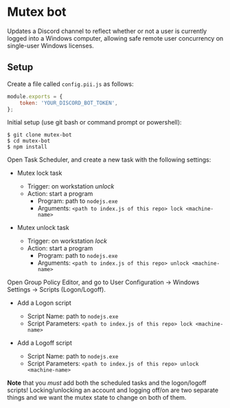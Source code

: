 # Mutex bot

Updates a Discord channel to reflect whether or not a user is currently logged into a Windows computer, allowing safe remote user concurrency on single-user Windows licenses.

## Setup

Create a file called `config.pii.js` as follows:

```js
module.exports = {
	token: 'YOUR_DISCORD_BOT_TOKEN',
};
```

Initial setup (use git bash or command prompt or powershell):

```
$ git clone mutex-bot
$ cd mutex-bot 
$ npm install
```

Open Task Scheduler, and create a new task with the following settings:

* Mutex lock task
	- Trigger: on workstation *unlock*
	- Action: start a program
		- Program: path to `nodejs.exe`
		- Arguments: `<path to index.js of this repo> lock <machine-name>`

* Mutex unlock task
	- Trigger: on workstation *lock*
	- Action: start a program
		- Program: path to `nodejs.exe`
		- Arguments: `<path to index.js of this repo> unlock <machine-name>`

Open Group Policy Editor, and go to User Configuration -> Windows Settings -> Scripts (Logon/Logoff).

* Add a Logon script
	- Script Name: path to `nodejs.exe`
	- Script Parameters: `<path to index.js of this repo> lock <machine-name>`

* Add a Logoff script
	- Script Name: path to `nodejs.exe`
	- Script Parameters: `<path to index.js of this repo> unlock <machine-name>`

**Note** that you *must* add both the scheduled tasks and the logon/logoff scripts! Locking/unlocking an account and logging off/on are two separate things and we want the mutex state to change on both of them.
